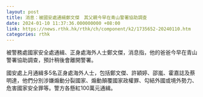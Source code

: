 ```yaml
---
layout: post
title: 消息：被國安處通緝鄭文傑　其父親今早在青山警署協助調查
date: 2024-01-10 11:37:36.000000000 +08:00
link: https://news.rthk.hk/rthk/ch/component/k2/1735652-20240110.htm
categories: rthk
---
```


被警務處國家安全處通緝、正身處海外人士鄭文傑，消息指，他的爸爸今早在青山警署協助調查，預計稍後會離開警署。

國安處上月通緝多5名正身處海外人士，包括鄭文傑、許穎婷、邵嵐、霍嘉誌及蔡明達，他們分別涉嫌煽動分裂國家、煽動顛覆國家政權罪、勾結外國或境外勢力、危害國家安全罪等。警方各懸紅100萬元通緝。

